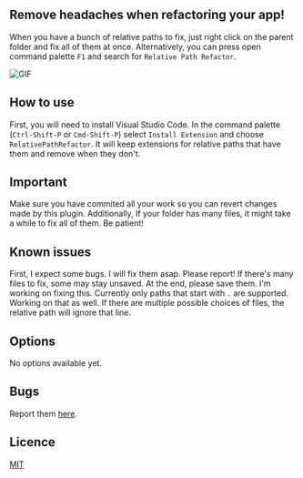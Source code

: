 ## Remove headaches when refactoring your app!
When you have a bunch of relative paths to fix, just right click on the parent folder and fix all of them at once.
Alternatively, you can press open command palette `F1` and search for `Relative Path Refactor`.

![GIF](https://media.giphy.com/media/3oz8xyRQqsATPdD9bW/source.gif)

## How to use
First, you will need to install Visual Studio Code. In the command palette (`Ctrl-Shift-P` or `Cmd-Shift-P`) select `Install Extension` and choose `RelativePathRefactor`.
It will keep extensions for relative paths that have them and remove when they don't. 

## Important
Make sure you have commited all your work so you can revert changes made by this plugin. Additionally, If your folder has many files, it might take a while to fix all of them. Be patient!

## Known issues
First, I expect some bugs. I will fix them asap. Please report!
If there's many files to fix, some may stay unsaved. At the end, please save them. I'm working on fixing this.
Currently only paths that start with `.` are supported. Working on that as well.
If there are multiple possible choices of files, the relative path will ignore that line.

## Options
No options available yet. 

## Bugs
Report them [here](https://github.com/jakob101/RelativePathRefactor).

## Licence
[MIT](https://github.com/Microsoft/vscode-go/blob/master/LICENSE)